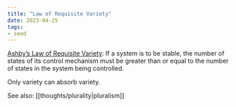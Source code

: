 ```yaml
---
title: "Law of Requisite Variety"
date: 2023-04-25
tags:
- seed
---
```


[Ashby’s Law of Requisite Variety](https://en.wikipedia.org/wiki/Variety_(cybernetics)#Law_of_requisite_variety): If a system is to be stable, the number of states of its control mechanism must be greater than or equal to the number of states in the system being controlled.

Only variety can absorb variety.

See also: [[thoughts/plurality|pluralism]]